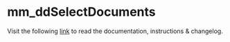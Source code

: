 # mm_ddSelectDocuments

Visit the following [link](http://code.divandesign.biz/modx/mm_ddselectdocuments) to read the documentation, instructions & changelog.